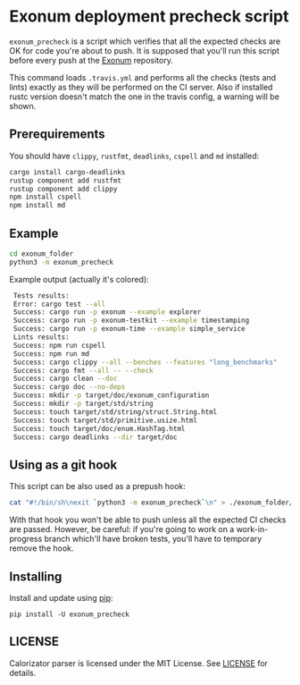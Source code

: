 # Exonum deployment precheck script

`exonum_precheck` is a script which verifies that all the expected checks are OK for code you're about to push.
It is supposed that you'll run this script before every push at the [Exonum](https://github.com/exonum/exonum) repository.

This command loads `.travis.yml` and performs all the checks (tests and lints) exactly as they will be performed on the CI server.
Also if installed rustc version doesn't match the one in the travis config, a warning will be shown.

## Prerequirements

You should have `clippy`, `rustfmt`, `deadlinks`, `cspell` and `md` installed:

```sh
cargo install cargo-deadlinks
rustup component add rustfmt
rustup component add clippy
npm install cspell
npm install md
```

## Example

```sh
cd exonum_folder
python3 -m exonum_precheck
```

Example output (actually it's colored):
```sh
 Tests results:
 Error: cargo test --all
 Success: cargo run -p exonum --example explorer
 Success: cargo run -p exonum-testkit --example timestamping
 Success: cargo run -p exonum-time --example simple_service
 Lints results:
 Success: npm run cspell
 Success: npm run md
 Success: cargo clippy --all --benches --features "long_benchmarks"
 Success: cargo fmt --all -- --check
 Success: cargo clean --doc
 Success: cargo doc --no-deps
 Success: mkdir -p target/doc/exonum_configuration
 Success: mkdir -p target/std/string
 Success: touch target/std/string/struct.String.html
 Success: touch target/std/primitive.usize.html
 Success: touch target/doc/enum.HashTag.html
 Success: cargo deadlinks --dir target/doc
```

## Using as a git hook

This script can be also used as a prepush hook:
```sh
cat "#!/bin/sh\nexit `python3 -m exonum_precheck`\n" > ./exonum_folder/.git/hooks/pre-push
```

With that hook you won't be able to push unless all the expected CI checks are passed.
However, be careful: if you're going to work on a work-in-progress branch which'll have broken tests, you'll have to temporary remove the hook.

## Installing

Install and update using [pip](https://pip.pypa.io/en/stable/quickstart/):

```
pip install -U exonum_precheck
```

## LICENSE

Calorizator parser is licensed under the MIT License.
See [LICENSE](LICENSE) for details.
